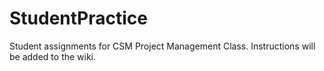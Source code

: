 # StudentPractice
Student assignments for CSM Project Management Class.
Instructions will be added to the wiki.
